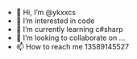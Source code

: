 - 👋 Hi, I’m @ykxxcs
- 👀 I’m interested in code
- 🌱 I’m currently learning c#sharp
- 💞️ I’m looking to collaborate on ...
- 📫 How to reach me 13589145527

<!---
ykxxcs/ykxxcs is a ✨ special ✨ repository because its `README.md` (this file) appears on your GitHub profile.
You can click the Preview link to take a look at your changes.
--->
